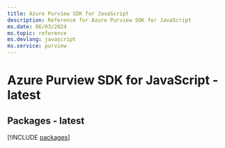 ```yaml
---
title: Azure Purview SDK for JavaScript
description: Reference for Azure Purview SDK for JavaScript
ms.date: 06/03/2024
ms.topic: reference
ms.devlang: javascript
ms.service: purview
---
```

# Azure Purview SDK for JavaScript - latest
## Packages - latest
[!INCLUDE [packages](purview-index.md)]